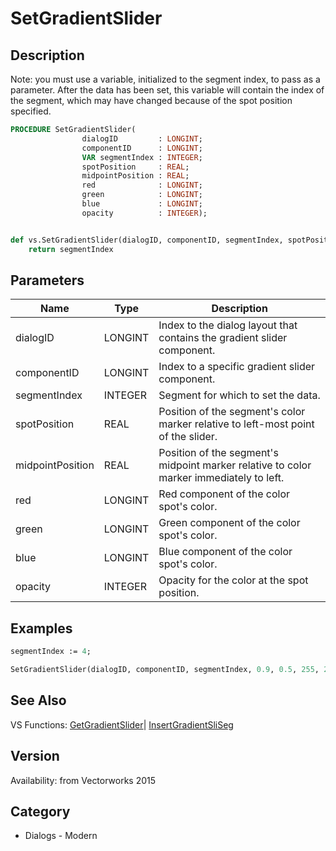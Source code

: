 # SetGradientSlider

## Description
Note: you must use a variable, initialized to the segment index, to pass as a parameter. After the data has been set, this variable will contain the index of the segment, which may have changed because of the spot position specified. 

```pascal
PROCEDURE SetGradientSlider(
				dialogID         : LONGINT;
				componentID      : LONGINT;
				VAR segmentIndex : INTEGER;
				spotPosition     : REAL;
				midpointPosition : REAL;
				red              : LONGINT;
				green            : LONGINT;
				blue             : LONGINT;
				opacity          : INTEGER);
```

```python

def vs.SetGradientSlider(dialogID, componentID, segmentIndex, spotPosition, midpointPosition, red, green, blue, opacity):
    return segmentIndex
```

## Parameters
|Name|Type|Description|
|---|---|---|
|dialogID|LONGINT|Index to the dialog layout that contains the gradient slider component.|
|componentID|LONGINT|Index to a specific gradient slider component.|
|segmentIndex|INTEGER|Segment for which to set the data.|
|spotPosition|REAL|Position of the segment's color marker relative to left-most point of the slider.|
|midpointPosition|REAL|Position of the segment's midpoint marker relative to color marker immediately to left.|
|red|LONGINT|Red component of the color spot's color.|
|green|LONGINT|Green component of the color spot's color.|
|blue|LONGINT|Blue component of the color spot's color.|
|opacity|INTEGER|Opacity for the color at the spot position.|

## Examples
```pascal
segmentIndex := 4;

SetGradientSlider(dialogID, componentID, segmentIndex, 0.9, 0.5, 255, 255, 255,100);
```

## See Also
VS Functions:
[GetGradientSlider](GetGradientSlider.md)| [InsertGradientSliSeg](InsertGradientSliSeg.md)

## Version
Availability: from Vectorworks 2015
## Category
* Dialogs - Modern

